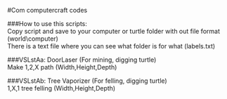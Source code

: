 #Com computercraft codes

###How to use this scripts: <br>
Copy script and save to your computer or turtle folder with out file format (world\computer)<br>
There is a text file where you can see what folder is for what (labels.txt)

###VSLstAa: DoorLaser (For mining, digging turtle) <br>
Make 1,2,X path (Width,Height,Depth)

###VSLstAb: Tree Vaporizer (For felling, digging turtle) <br>
1,X,1 tree felling (Width,Height,Depth)
